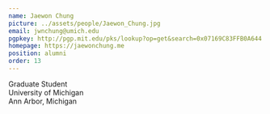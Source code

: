 ```yaml
---
name: Jaewon Chung
picture: ../assets/people/Jaewon_Chung.jpg
email: jwnchung@umich.edu
pgpkey: http://pgp.mit.edu/pks/lookup?op=get&search=0x07169C83FFB0A644
homepage: https://jaewonchung.me
position: alumni
order: 13
---
```

Graduate Student<br>
University of Michigan<br>
Ann Arbor, Michigan<br>
